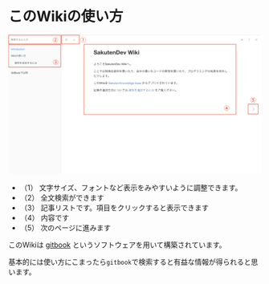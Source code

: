 # このWikiの使い方

![Usage](wiki-usage.png)

- （1） 文字サイズ、フォントなど表示をみやすいように調整できます。
- （2） 全文検索ができます
- （3） 記事リストです。項目をクリックすると表示できます
- （4） 内容です
- （5） 次のページに進みます

このWikiは [gitbook](https://www.gitbook.com/) というソフトウェアを用いて構築されています。

基本的には使い方にこまったら`gitbook`で検索すると有益な情報が得られると思います。
